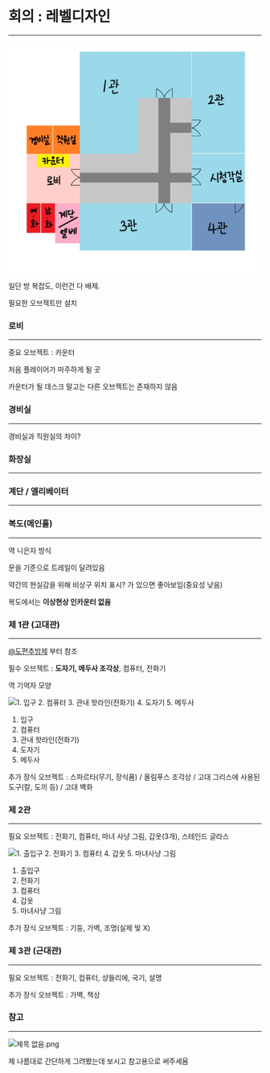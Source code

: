 # 회의 : 레벨디자인

---

![KakaoTalk_20240710_195922529.jpg](초고/KakaoTalk_20240710_195922529.jpg)

일단 방 복잡도, 이런건 다 배제.

필요한 오브젝트만 설치

### 로비

---

중요 오브젝트 : 카운터

처음 플레이어가 마주하게 될 곳

카운터가 될 데스크 말고는 다른 오브젝트는 존재하지 않음

### 경비실

---

경비실과 직원실의 차이?

### 화장실

---

### 계단 / 엘리베이터

---

### 복도(메인홀)

---

역 니은자 방식

문을 기준으로 트레일이 달려있음

약간의 현실감을 위해 비상구 위치 표시? 가 있으면 좋아보임(중요성 낮음)

복도에서는 **이상현상 인카운터 없음**

### 제 1관 (고대관)

---

[@도편추방제]([도편추방제](https://github.com/DEU-GameProject-Developers/Conversations/master/%EA%B8%B0%ED%9A%8D/%ED%9A%8C%EC%9D%98%20%EA%B0%81%20%EC%84%B9%EC%85%98%20%EB%B3%84%20%EC%9D%B4%EC%83%81%ED%98%84%EC%83%81.md#L145)) 부터 참조

필수 오브젝트 :  **도자기, 메두사 조각상**, 컴퓨터, 전화기

역 기억자 모양

![1. 입구
2. 컴퓨터
3. 관내 핫라인(전화기)
4. 도자기
5. 메두사](%E1%84%92%E1%85%AC%E1%84%8B%E1%85%B4%20%E1%84%85%E1%85%A6%E1%84%87%E1%85%A6%E1%86%AF%E1%84%83%E1%85%B5%E1%84%8C%E1%85%A1%E1%84%8B%E1%85%B5%E1%86%AB%2049584f3ec01d47b79ba43e1bdfe4f55c/%25EC%258A%25A4%25ED%2581%25AC%25EB%25A6%25B0%25EC%2583%25B7_2024-07-14_204429.png)

1. 입구
2. 컴퓨터
3. 관내 핫라인(전화기)
4. 도자기
5. 메두사

추가 장식 오브젝트 :  스파르타(무기, 장식품) / 올림푸스 조각상 / 고대 그리스에 사용된 도구(칼, 도끼 등) / 고대 벽화 

### 제 2관

---

필요 오브젝트  :  전화기, 컴퓨터, 마녀 사냥 그림, 갑옷(3개), 스테인드 글라스

![1. 출입구
2. 전화기
3. 컴퓨터
4. 갑옷
5. 마녀사냥 그림](%E1%84%92%E1%85%AC%E1%84%8B%E1%85%B4%20%E1%84%85%E1%85%A6%E1%84%87%E1%85%A6%E1%86%AF%E1%84%83%E1%85%B5%E1%84%8C%E1%85%A1%E1%84%8B%E1%85%B5%E1%86%AB%2049584f3ec01d47b79ba43e1bdfe4f55c/Untitled.png)

1. 출입구
2. 전화기
3. 컴퓨터
4. 갑옷
5. 마녀사냥 그림

추가 장식 오브젝트 :  기둥, 가벽, 조명(실제 빛 X)

### 제 3관 (근대관)

---

필요 오브젝트 :  전화기, 컴퓨터, 샹들리에, 국기, 설명 

추가 장식 오브젝트 :  가벽, 책상

### 참고

---

![제목 없음.png](%E1%84%92%E1%85%AC%E1%84%8B%E1%85%B4%20%E1%84%85%E1%85%A6%E1%84%87%E1%85%A6%E1%86%AF%E1%84%83%E1%85%B5%E1%84%8C%E1%85%A1%E1%84%8B%E1%85%B5%E1%86%AB%2049584f3ec01d47b79ba43e1bdfe4f55c/%25EC%25A0%259C%25EB%25AA%25A9_%25EC%2597%2586%25EC%259D%258C.png)

제 나름대로 간단하게 그려봤는데 보시고 참고용으로 써주세욤